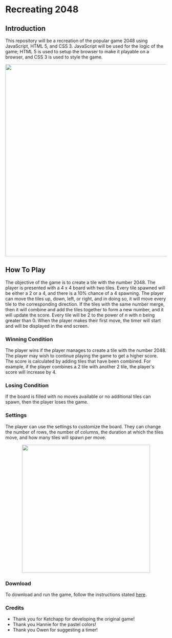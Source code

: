 # Recreating 2048
## Introduction
This repository will be a recreation of the popular game 2048 using JavaScript, HTML 5, and CSS 3. JavaScript will be used for the logic of the game; HTML 5 is used to setup the browser to make it playable on a browser, and CSS 3 is used to style the game.
<p align="center">
  <img src="https://cdn.discordapp.com/attachments/704606226553634932/968921034331930645/Screen_Shot_2022-04-27_at_1.03.26_PM.png" width="600">
</p>

## How To Play
The objective of the game is to create a tile with the number 2048. The player is presented with a 4 x 4 board with two tiles. Every tile spawned will be either a 2 or a 4, and there is a 10% chance of a 4 spawning. The player can move the tiles up, down, left, or right, and in doing so, it will move every tile to the corresponding direction. If the tiles with the same number merge, then it will combine and add the tiles together to form a new number, and it will update the score. Every tile will be 2 to the power of *n* with *n* being greater than 0. When the player makes their first move, the timer will start and will be displayed in the end screen.
### Winning Condition
The player wins if the player manages to create a tile with the number 2048. The player may wish to continue playing the game to get a higher score. The score is calculated by adding tiles that have been combined. For example, if the player combines a 2 tile with another 2 tile, the player's score will increase by 4.
### Losing Condition
If the board is filled with no moves available or no additional tiles can spawn, then the player loses the game.
### Settings
The player can use the settings to customize the board. They can change the number of rows, the number of columns, the duration at which the tiles move, and how many tiles will spawn per move.
<p align="center">
  <img src="https://cdn.discordapp.com/attachments/704606226553634932/968922357915848714/Screen_Shot_2022-04-27_at_1.11.18_PM.png" width="400">
</p>

### Download
To download and run the game, follow the instructions stated [here](https://github.com/Darren-Tham/My-Own-2048/releases/tag/release).
### Credits
- Thank you for Ketchapp for developing the original game!
- Thank you Hannie for the pastel colors!
- Thank you Owen for suggesting a timer!
